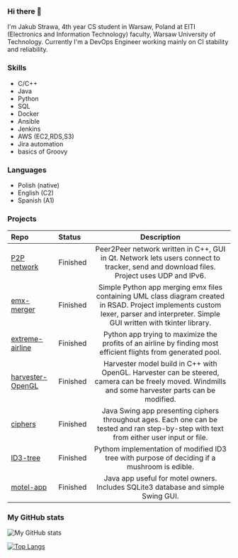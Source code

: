 ### Hi there 👋

I'm Jakub Strawa, 4th year CS student in Warsaw, Poland at EITI (Electronics and Information Technology) faculty, Warsaw University of Technology.
Currently I'm a DevOps Engineer working mainly on CI stability and reliability.

### Skills
- C/C++
- Java
- Python
- SQL
- Docker
- Ansible
- Jenkins
- AWS (EC2,RDS,S3)
- Jira automation
- basics of Groovy

### Languages
- Polish (native)
- English (C2)
- Spanish (A1)

###  Projects
|Repo|Status|Description|
|:---|:---|:---:|
|[P2P network](https://github.com/berochel/TIN)| Finished| Peer2Peer network written in C++, GUI in Qt. Network lets users connect to tracker, send and download files. Project uses UDP and IPv6.|
|[emx-merger](https://github.com/JakubStrawa/emx-merging-tool)| Finished| Simple Python app merging emx files containing UML class diagram created in RSAD. Project implements custom lexer, parser and interpreter. Simple GUI written with tkinter library.|
|[extreme-airline](https://github.com/JakubStrawa/ekstremalnie-tania-linia-lotnicza)| Finished| Python app trying to maximize the profits of an airline by finding most efficient flights from generated pool.|
|[harvester-OpenGL](https://github.com/JakubStrawa/GKOM-Harvester)| Finished| Harvester model build in C++ with OpenGL. Harvester can be steered, camera can be freely moved. Windmills and some harvester parts can be modified.|
|[ciphers](https://github.com/JakubStrawa/ciphers-java)| Finished| Java Swing app presenting ciphers throughout ages. Each one can be tested and ran step-by-step with text from either user input or file.|
|[ID3-tree](https://github.com/JakubStrawa/PSZT-project-2)| Finished| Pythom implementation of modified ID3 tree with purpose of deciding if a mushroom is edible.|
|[motel-app](https://github.com/JakubStrawa/BD2_20Z_Rekrutacja)| Finished| Java app useful for motel owners. Includes SQLite3 database and simple Swing GUI.

### My GitHub stats
![My GitHub stats](https://github-readme-stats.vercel.app/api?username=JakubStrawa&show_icons=true)


[![Top Langs](https://github-readme-stats.vercel.app/api/top-langs/?username=JakubStrawa&layout=compact&exclude_repo=snake-game,JakubStrawa)](https://github.com/anuraghazra/github-readme-stats)
